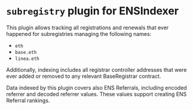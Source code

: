 # `subregistry` plugin for ENSIndexer

This plugin allows tracking all registrations and renewals that ever happened for subregistries managing the following names:
- `eth`
- `base.eth`
- `linea.eth`

Additionally, indexing includes all registrar controller addresses that were ever added or removed to any relevant BaseRegistrar contract.

Data indexed by this plugin covers also ENS Referrals, including encoded referrer and decoded referrer values. These values support creating ENS Referral rankings. 
